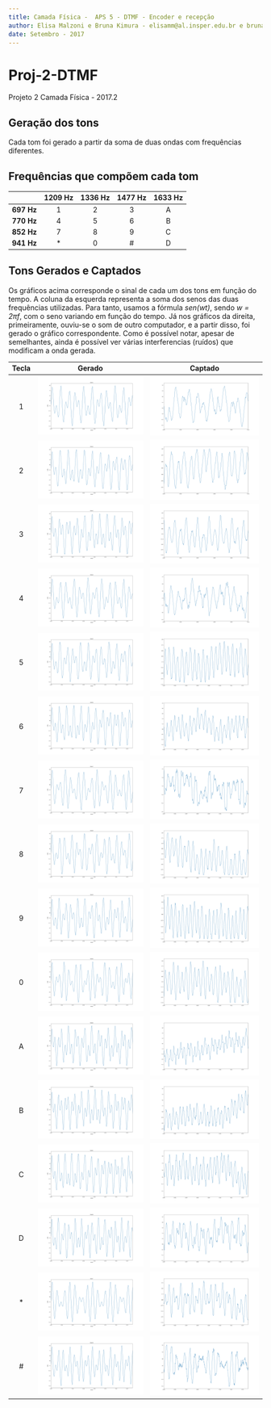 ```yaml
---
title: Camada Física -  APS 5 - DTMF - Encoder e recepção
author: Elisa Malzoni e Bruna Kimura - elisamm@al.insper.edu.br e brunamk@al.insper.edu.br
date: Setembro - 2017
---
```


# Proj-2-DTMF
Projeto 2 Camada Física - 2017.2

## Geração dos tons

Cada tom foi gerado a partir da soma de duas ondas com frequências diferentes.

## Frequências que compõem cada tom
|             |1209 Hz  |1336 Hz  |1477 Hz  |1633 Hz  |
|:-----------:|:-------:|:-------:|:-------:|:-------:|
|**697 Hz**   |1        |2        |3        |A        |
|**770 Hz**   |4        |5        |6        |B        |
|**852 Hz**   |7        |8        |9        |C        |
|**941 Hz**   |*        |0        |#        |D        |


## Tons Gerados e Captados

Os gráficos acima corresponde o sinal de cada um dos tons em função do tempo. A coluna da esquerda representa a soma dos senos das duas frequências utilizadas. Para tanto, usamos a fórmula *sen(wt)*, sendo *w = 2πf*, com o seno variando em função do tempo. Já nos gráficos da direita, primeiramente, ouviu-se o som de outro computador, e a partir disso, foi gerado o gráfico correspondente. Como é possível notar, apesar de semelhantes, ainda é possível ver várias interferencias (ruídos) que modificam a onda gerada.

| Tecla | Gerado                  |Captado               |
|:-----:|-------------------------|----------------------|
|1      | ![1](img/1e.png)        |![1](img/1.png)       |
|2      | ![2](img/2e.png)        |![2](img/2.png)       |
|3      | ![3](img/3e.png)        |![3](img/3.png)       |
|4      | ![4](img/4e.png)        |![4](img/4.png)       |
|5      | ![5](img/5e.png)        |![5](img/5.png)       |
|6      | ![6](img/6e.png)        |![6](img/6.png)       |
|7      | ![7](img/7e.png)        |![7](img/7.png)       |
|8      | ![8](img/8e.png)        |![8](img/8.png)       |
|9      | ![9](img/9e.png)        |![9](img/9.png)       | 
|0      | ![0](img/0e.png)        |![0](img/0.png)       |
|A      | ![A](img/ae.png)        |![A](img/a.png)       |
|B      | ![B](img/be.png)        |![B](img/b.png)       |
|C      | ![C](img/ce.png)        |![C](img/c.png)       |
|D      | ![D](img/de.png)        |![D](img/d.png)       |
|*      | ![*](img/estrelae.png)  |![*](img/hash.png)    |
|#      | ![#](img/hashe.png)     |![#](img/estrela.png) |

